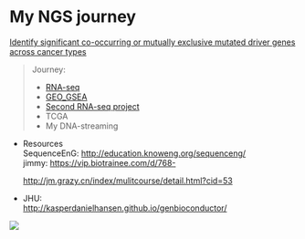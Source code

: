 # My NGS journey

[Identify significant co-occurring or mutually exclusive mutated driver genes across cancer types](https://github.com/LuchaoQi/FCBB2019Spring)

> Journey:
>
> * [RNA-seq](https://github.com/LuchaoQi/NGS/tree/master/rna-seq)
> * [GEO_GSEA](https://github.com/LuchaoQi/NGS/tree/master/GEO_GSEA)
> * [Second RNA-seq project](https://github.com/LuchaoQi/NGS/tree/master/rna-seq-2ndproj)
> * TCGA
> * My DNA-streaming



* Resources  
  SequenceEnG:  http://education.knoweng.org/sequenceng/  
  jimmy: 
  <https://vip.biotrainee.com/d/768-> 

  http://jm.grazy.cn/index/mulitcourse/detail.html?cid=53 

  

* JHU:  
<http://kasperdanielhansen.github.io/genbioconductor/>

![](https://media.giphy.com/media/QYPvVL1CheVXO/giphy.gif)
